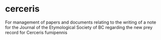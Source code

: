 # cerceris
For management of papers and documents relating to the writing of a note for the Journal of the Etymological Society of BC regarding the new prey record for Cerceris fumipennis

